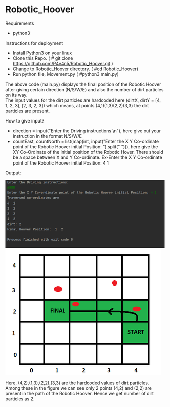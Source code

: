 # Robotic_Hoover
Requirements  
- python3  

Instructions for deployment  
- Install Python3 on your linux
- Clone this Repo. ( # git clone https://github.com/P4v4n5/Robotic_Hoover.git )  
- Change to Robotic_Hoover directory. ( #cd Robotic_Hoover)  
- Run python file, Movement.py ( #python3 main.py)  


The above code (main.py) displays the final position of the Robotic Hoover after giving certain direction (N/S/W/E) and also the number of dirt particles on its way.  
The input values for the dirt particles are hardcoded here (dirtX, dirtY = [4, 1, 2, 3], [2, 3, 2, 3]) which means, at points (4,1)(1,3)(2,2)(3,3) the dirt particles are present.

How to give input?
- direction = input("Enter the Driving instructions \n"), here give out your instruction in the format N/S/W/E
- countEast, countNorth = list(map(int, input("Enter the X Y Co-ordinate point of the Robotic Hoover initial Position: ").split(" "))), here give the XY Co-Ordinate of the initial position of the Robotic Hover. There should be a space between X and Y Co-ordinate. Ex-Enter the X Y Co-ordinate point of the Robotic Hoover initial Position: 4 1

Output:

<img src="Output_1.png"> 


<img src="Output_1_dirt.png">  

Here, (4,2),(1,3),(2,2),(3,3) are the hardcoded values of dirt particles. Among these in the figure we can see only 2 points (4,2) and (2,2) are present in the path of the Robotic Hoover. Hence we get number of dirt particles as 2.
